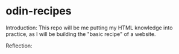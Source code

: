 # odin-recipes

Introduction:
This repo will be me putting my HTML knowledge into practice,
as I will be building the "basic recipe" of a website.

Reflection: